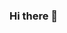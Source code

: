 ### Hi there 👋

<!--
**akriticodes/akriticodes** is a ✨ _special_ ✨ repository because its `README.md` (this file) appears on your GitHub profile.

Here are some ideas to get you started:
 
- 🌱 I’m currently learning Front End Libraries 
- 👯 I’m looking to collaborate on any projects that require design thinking, research 
- 📫 How to reach me: akritibagale@gmail.com
- ⚡ Fun fact: I am always up for deep conversations
-->
